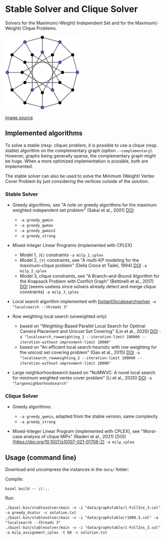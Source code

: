 # Stable Solver and Clique Solver

Solvers for the Maximum(-Weight) Independent Set and for the Maximum(-Weight) Clique Problems.

![stable](stable.png?raw=true "stable")

[image source](https://commons.wikimedia.org/wiki/File:Independent_set_graph.svg)

## Implemented algorithms

To solve a stable (resp. clique) problem, it is possible to use a clique (resp. stable) algorithm on the complementary graph (option `--complementary`). However, graphs being generally sparse, the complementary graph might be huge. When a more optimized implementation is possible, both are implemented.

The stable solver can also be used to solve the Minimum (Weight) Vertex Cover Problem by just considering the vertices outside of the solution.

### Stable Solver

- Greedy algorithms, see "A note on greedy algorithms for the maximum weighted independent set problem" (Sakai et al., 2001) [DOI](https://doi.org/10.1016/S0166-218X(02)00205-6)
  - `-a greedy_gwmin`
  - `-a greedy_gwmax`
  - `-a greedy_gwmin2`
  - `-a greedy_strong`

- Mixed-Integer Linear Programs (implemented with CPLEX)
  - Model 1, `|E|` constraints `-a milp_1_cplex`
  - Model 2, `|V|` constraints, see "A multi-KP modeling for the maximum-clique problem" (Della Croce et Tadei, 1994) [DOI](https://doi.org/10.1016/0377-2217(94)90252-6) `-a milp_2_cplex`
  - Model 3, clique constraints, see "A Branch-and-Bound Algorithm for the Knapsack Problem with Conflict Graph" (Bettinelli et al., 2017) [DOI](https://doi.org/10.1287/ijoc.2016.0742) (seems useless since solvers already detect and merge clique constraints) `-a milp_3_cplex`

- Local search algorithm implemented with [fontanf/localsearchsolver](https://github.com/fontanf/localsearchsolver) `-a "localsearch --threads 3"`

- Row weighting local search (unweighted only)
  - based on "Weighting-Based Parallel Local Search for Optimal Camera Placement and Unicost Set Covering" (Lin et al., 2020) [DOI](https://doi.org/10.1145/3377929.3398184) `-a "localsearch_rowweighting_1 --iteration-limit 100000 --iteration-without-improvment-limit 10000"`
  - based on "An efficient local search heuristic with row weighting for the unicost set covering problem" (Gao et al., 2015) [DOI](https://doi.org/10.1016/j.ejor.2015.05.038) `-a "localsearch_rowweighting_2 --iteration-limit 100000 --iteration-without-improvment-limit 10000"`

- Large neighborhoodsearch based on "NuMWVC: A novel local search for minimum weighted vertex cover problem" (Li et al., 2020) [DOI](https://doi.org/10.1080/01605682.2019.1621218) `-a "largeneighborhoodsearch"`

### Clique Solver

- Greedy algorithms:
  - `-a greedy_gwmin`, adapted from the stable version, same complexity
  - `-a greedy_strong`

- Mixed-Integer Linear Program (implemented with CPLEX), see "Worst-case analysis of clique MIPs" (Naderi et al., 2021) [DOI][https://doi.org/10.1007/s10107-021-01706-2] `-a milp_cplex`

## Usage (command line)

Download and uncompress the instances in the `data/` folder:


Compile:
```shell
bazel build -- //...
```

Run:
```shell
./bazel-bin/stablesolver/main -v -i "data/graphstable/1-FullIns_3.col" -a greedy_dsatur -c solution.txt
./bazel-bin/stablesolver/main -v -i "data/graphstable/r1000.5.col" -a "localsearch --threads 3"
./bazel-bin/stablesolver/main -v -i "data/graphstable/1-FullIns_3.col" -a milp_assignment_cplex -t 60 -c solution.txt
```

